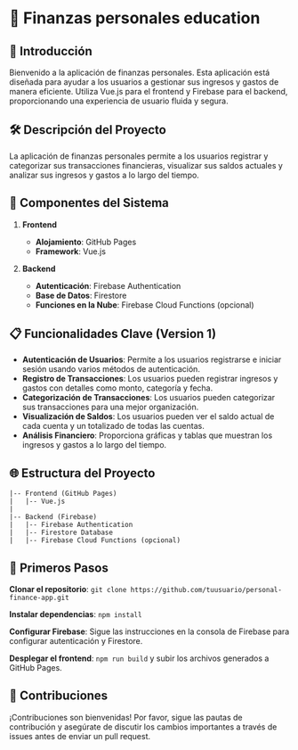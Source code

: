 # 🤑 Finanzas personales education

## 📜 Introducción
Bienvenido a la aplicación de finanzas personales. Esta aplicación está diseñada para ayudar a los usuarios a gestionar sus ingresos y gastos de manera eficiente. Utiliza Vue.js para el frontend y Firebase para el backend, proporcionando una experiencia de usuario fluida y segura.

## 🛠️ Descripción del Proyecto
La aplicación de finanzas personales permite a los usuarios registrar y categorizar sus transacciones financieras, visualizar sus saldos actuales y analizar sus ingresos y gastos a lo largo del tiempo.

## 🧩 Componentes del Sistema
1. **Frontend**
   - **Alojamiento**: GitHub Pages
   - **Framework**: Vue.js

2. **Backend**
   - **Autenticación**: Firebase Authentication
   - **Base de Datos**: Firestore
   - **Funciones en la Nube**: Firebase Cloud Functions (opcional)

## 📋 Funcionalidades Clave (Version 1)
- **Autenticación de Usuarios**: Permite a los usuarios registrarse e iniciar sesión usando varios métodos de autenticación.
- **Registro de Transacciones**: Los usuarios pueden registrar ingresos y gastos con detalles como monto, categoría y fecha.
- **Categorización de Transacciones**: Los usuarios pueden categorizar sus transacciones para una mejor organización.
- **Visualización de Saldos**: Los usuarios pueden ver el saldo actual de cada cuenta y un totalizado de todas las cuentas.
- **Análisis Financiero**: Proporciona gráficas y tablas que muestran los ingresos y gastos a lo largo del tiempo.

## 🌐 Estructura del Proyecto
```plaintext
|-- Frontend (GitHub Pages)
|   |-- Vue.js
|
|-- Backend (Firebase)
|   |-- Firebase Authentication
|   |-- Firestore Database
|   |-- Firebase Cloud Functions (opcional)
```

## 🏁 Primeros Pasos

**Clonar el repositorio**: `git clone https://github.com/tuusuario/personal-finance-app.git`

**Instalar dependencias**: `npm install`

**Configurar Firebase**: Sigue las instrucciones en la consola de Firebase para configurar autenticación y Firestore.

**Desplegar el frontend**: `npm run build` y subir los archivos generados a GitHub Pages.

## 👥 Contribuciones

¡Contribuciones son bienvenidas! Por favor, sigue las pautas de contribución y asegúrate de discutir los cambios importantes a través de issues antes de enviar un pull request.
